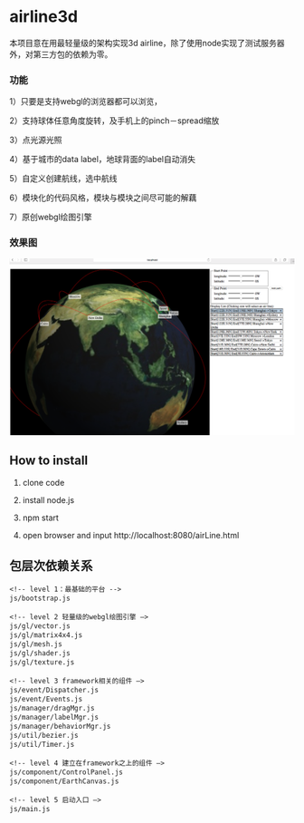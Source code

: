 # airline3d

本项目意在用最轻量级的架构实现3d airline，除了使用node实现了测试服务器外，对第三方包的依赖为零。

### 功能
1）只要是支持webgl的浏览器都可以浏览，

2）支持球体任意角度旋转，及手机上的pinch－spread缩放

3）点光源光照

4）基于城市的data label，地球背面的label自动消失

5）自定义创建航线，选中航线

6）模块化的代码风格，模块与模块之间尽可能的解藕

7）原创webgl绘图引擎


### 效果图
![image](https://github.com/rainsilence0911/airline/blob/master/image/snapshot.png)

## How to install

1) clone code

2) install node.js

3) npm start

4) open browser and input http://localhost:8080/airLine.html

## 包层次依赖关系
```
<!-- level 1：最基础的平台 -->
js/bootstrap.js

<!-- level 2 轻量级的webgl绘图引擎 —>
js/gl/vector.js
js/gl/matrix4x4.js
js/gl/mesh.js
js/gl/shader.js
js/gl/texture.js

<!-- level 3 framework相关的组件 —>
js/event/Dispatcher.js
js/event/Events.js
js/manager/dragMgr.js
js/manager/labelMgr.js
js/manager/behaviorMgr.js
js/util/bezier.js
js/util/Timer.js

<!-- level 4 建立在framework之上的组件 —>
js/component/ControlPanel.js
js/component/EarthCanvas.js

<!-- level 5 启动入口 —>
js/main.js
```
